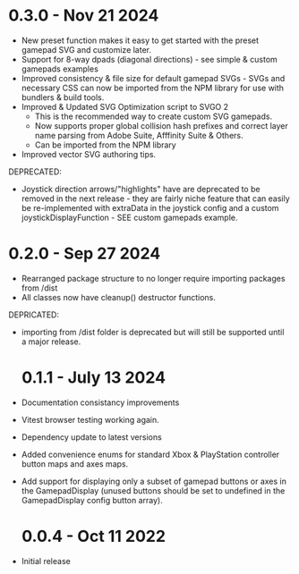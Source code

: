 # 0.3.0 - Nov 21 2024

- New preset function makes it easy to get started with the preset gamepad SVG and customize later.
- Support for 8-way dpads (diagonal directions) - see simple & custom gamepads examples
- Improved consistency & file size for default gamepad SVGs - SVGs and necessary CSS can now be imported from the NPM library for use with bundlers & build tools.
- Improved & Updated SVG Optimization script to SVGO 2
  - This is the recommended way to create custom SVG gamepads.
  - Now supports proper global collision hash prefixes and correct layer name parsing from Adobe Suite, Afffinity Suite & Others.
  - Can be imported from the NPM library
- Improved vector SVG authoring tips.

DEPRECATED:

- Joystick direction arrows/"highlights" have are deprecated to be removed in the next release - they are fairly niche feature that can easily be re-implemented with extraData in the joystick config and a custom joystickDisplayFunction - SEE custom gamepads example.

# 0.2.0 - Sep 27 2024

- Rearranged package structure to no longer require importing packages from /dist
- All classes now have cleanup() destructor functions.

DEPRICATED:

- importing from /dist folder is deprecated but will still be supported until a major release.

  # 0.1.1 - July 13 2024

- Documentation consistancy improvements
- Vitest browser testing working again.
- Dependency update to latest versions
- Added convenience enums for standard Xbox & PlayStation controller button maps and axes maps.
- Add support for displaying only a subset of gamepad buttons or axes in the GamepadDisplay (unused buttons should be set to undefined in the GamepadDisplay config button array).

  # 0.0.4 - Oct 11 2022

- Initial release
